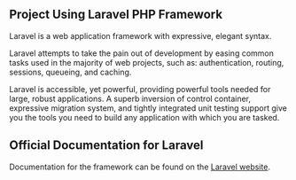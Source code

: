 ## Project Using Laravel PHP Framework

Laravel is a web application framework with expressive, elegant syntax.

Laravel attempts to take the pain out of development by easing common tasks used in the majority of web projects, such as:
    authentication, 
    routing, 
    sessions, 
    queueing, 
    and caching.

Laravel is accessible, yet powerful, providing powerful tools needed for large, robust applications. A superb inversion of control container, expressive migration system, and tightly integrated unit testing support give you the tools you need to build any application with which you are tasked.

## Official Documentation for Laravel

Documentation for the framework can be found on the [Laravel website](http://laravel.com/docs).
